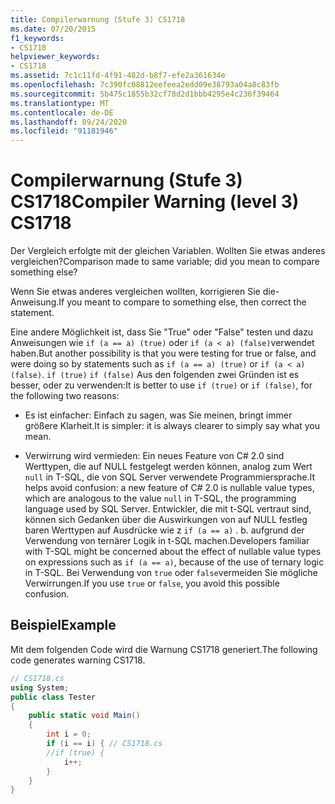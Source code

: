 ```yaml
---
title: Compilerwarnung (Stufe 3) CS1718
ms.date: 07/20/2015
f1_keywords:
- CS1718
helpviewer_keywords:
- CS1718
ms.assetid: 7c1c11fd-4f91-482d-b8f7-efe2a361634e
ms.openlocfilehash: 7c390fc08812eefeea2edd09e38793a04a8c83fb
ms.sourcegitcommit: 5b475c1855b32cf78d2d1bbb4295e4c236f39464
ms.translationtype: MT
ms.contentlocale: de-DE
ms.lasthandoff: 09/24/2020
ms.locfileid: "91181946"
---
```

# <a name="compiler-warning-level-3-cs1718"></a><span data-ttu-id="0d39b-102">Compilerwarnung (Stufe 3) CS1718</span><span class="sxs-lookup"><span data-stu-id="0d39b-102">Compiler Warning (level 3) CS1718</span></span>

<span data-ttu-id="0d39b-103">Der Vergleich erfolgte mit der gleichen Variablen. Wollten Sie etwas anderes vergleichen?</span><span class="sxs-lookup"><span data-stu-id="0d39b-103">Comparison made to same variable; did you mean to compare something else?</span></span>  
  
 <span data-ttu-id="0d39b-104">Wenn Sie etwas anderes vergleichen wollten, korrigieren Sie die-Anweisung.</span><span class="sxs-lookup"><span data-stu-id="0d39b-104">If you meant to compare to something else, then correct the statement.</span></span>  
  
 <span data-ttu-id="0d39b-105">Eine andere Möglichkeit ist, dass Sie "True" oder "False" testen und dazu Anweisungen wie `if (a == a) (true)` oder `if (a < a) (false)`verwendet haben.</span><span class="sxs-lookup"><span data-stu-id="0d39b-105">But another possibility is that you were testing for true or false, and were doing so by statements such as `if (a == a) (true)` or `if (a < a) (false)`.</span></span> <span data-ttu-id="0d39b-106">`if (true)` `if (false)` Aus den folgenden zwei Gründen ist es besser, oder zu verwenden:</span><span class="sxs-lookup"><span data-stu-id="0d39b-106">It is better to use `if (true)` or `if (false)`, for the following two reasons:</span></span>  
  
- <span data-ttu-id="0d39b-107">Es ist einfacher: Einfach zu sagen, was Sie meinen, bringt immer größere Klarheit.</span><span class="sxs-lookup"><span data-stu-id="0d39b-107">It is simpler: it is always clearer to simply say what you mean.</span></span>  
  
- <span data-ttu-id="0d39b-108">Verwirrung wird vermieden: Ein neues Feature von C# 2.0 sind Werttypen, die auf NULL festgelegt werden können, analog zum Wert `null` in T-SQL, die von SQL Server verwendete Programmiersprache.</span><span class="sxs-lookup"><span data-stu-id="0d39b-108">It helps avoid confusion: a new feature of C# 2.0 is nullable value types, which are analogous to the value `null` in T-SQL, the programming language used by SQL Server.</span></span> <span data-ttu-id="0d39b-109">Entwickler, die mit t-SQL vertraut sind, können sich Gedanken über die Auswirkungen von auf NULL festleg baren Werttypen auf Ausdrücke wie z `if (a == a)` . b. aufgrund der Verwendung von ternärer Logik in t-SQL machen.</span><span class="sxs-lookup"><span data-stu-id="0d39b-109">Developers familiar with T-SQL might be concerned about the effect of nullable value types on expressions such as `if (a == a)`, because of the use of ternary logic in T-SQL.</span></span> <span data-ttu-id="0d39b-110">Bei Verwendung von `true` oder `false`vermeiden Sie mögliche Verwirrungen.</span><span class="sxs-lookup"><span data-stu-id="0d39b-110">If you use `true` or `false`, you avoid this possible confusion.</span></span>  
  
## <a name="example"></a><span data-ttu-id="0d39b-111">Beispiel</span><span class="sxs-lookup"><span data-stu-id="0d39b-111">Example</span></span>  

 <span data-ttu-id="0d39b-112">Mit dem folgenden Code wird die Warnung CS1718 generiert.</span><span class="sxs-lookup"><span data-stu-id="0d39b-112">The following code generates warning CS1718.</span></span>  
  
```csharp  
// CS1718.cs  
using System;  
public class Tester
{  
    public static void Main()
    {
        int i = 0;  
        if (i == i) { // CS1718.cs  
        //if (true) {
            i++;  
        }  
    }  
}  
```
